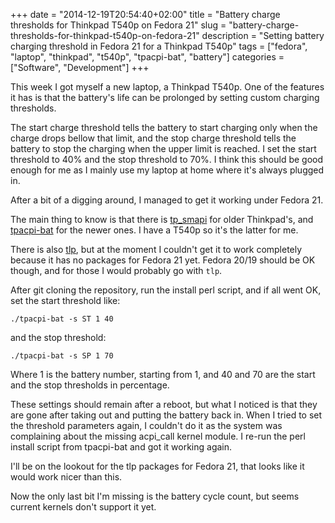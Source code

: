 +++
date = "2014-12-19T20:54:40+02:00"
title = "Battery charge thresholds for Thinkpad T540p on Fedora 21"
slug = "battery-charge-thresholds-for-thinkpad-t540p-on-fedora-21"
description = "Setting battery charging threshold in Fedora 21 for a Thinkpad T540p"
tags = ["fedora", "laptop", "thinkpad", "t540p", "tpacpi-bat", "battery"]
categories = ["Software", "Development"]
+++
<p>This week I got myself a new laptop, a Thinkpad T540p. One of the features it has is that the battery's life can be prolonged by setting custom charging thresholds.</p>

<p>The start charge threshold tells the battery to start charging only when the charge drops bellow that limit, and the stop charge threshold tells the battery to stop the charging when the upper limit is reached. I set the start threshold to 40% and the stop threshold to 70%. I think this should be good enough for me as I mainly use my laptop at home where it's always plugged in.</p>

<p>After a bit of a digging around, I managed to get it working under Fedora 21.</p>

<p>The main thing to know is that there is <a href="http://www.thinkwiki.org/wiki/Tp_smapi">tp_smapi</a> <code></code> for older Thinkpad's, and <a href="https://github.com/teleshoes/tpacpi-bat">tpacpi-bat</a> <code></code> for the newer ones. I have a T540p so it's the latter for me.</p>

<p>There is also <a href="http://linrunner.de/en/tlp/docs/tlp-linux-advanced-power-management.html">tlp</a>, but at the moment I couldn't get it to work completely because it has no packages for Fedora 21 yet. Fedora 20/19 should be OK though, and for those I would probably go with <code>tlp</code>.</p>

<p>After git cloning the repository, run the install perl script, and if all went OK, set the start threshold like:</p>

<p><code>./tpacpi-bat -s ST 1 40</code></p>

<p>and the stop threshold:</p>

<p><code>./tpacpi-bat -s SP 1 70</code></p>

<p>Where 1 is the battery number, starting from 1, and 40 and 70 are the start and the stop thresholds in percentage.</p>

<p>These settings should remain after a reboot, but what I noticed is that they are gone after taking out and putting the battery back in. When I tried to set the threshold parameters again, I couldn't do it as the system was complaining about the missing acpi_call kernel module. I re-run the perl install script from tpacpi-bat and got it working again.</p>

<p>I'll be on the lookout for the tlp packages for Fedora 21, that looks like it would work nicer than this.</p>

<p>Now the only last bit I'm missing is the battery cycle count, but seems current kernels don't support it yet.</p>
